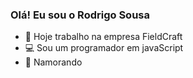 ### Olá! Eu sou o Rodrigo Sousa

- 🔭 Hoje trabalho na empresa FieldCraft
- 💻 Sou um programador em javaScript 
- 💖 Namorando
